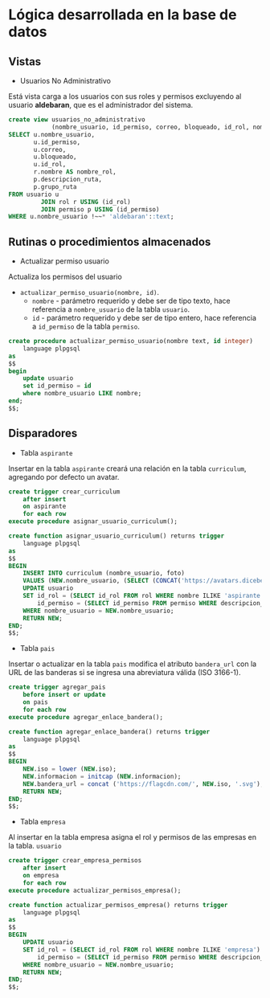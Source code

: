 # Lógica desarrollada en la base de datos

## Vistas

* Usuarios No Administrativo

Está vista carga a los usuarios con sus roles y permisos excluyendo al usuario **aldebaran**, que es el administrador del sistema.

```sql
create view usuarios_no_administrativo
            (nombre_usuario, id_permiso, correo, bloqueado, id_rol, nombre_rol, descripcion_ruta, grupo_ruta) as
SELECT u.nombre_usuario,
       u.id_permiso,
       u.correo,
       u.bloqueado,
       u.id_rol,
       r.nombre AS nombre_rol,
       p.descripcion_ruta,
       p.grupo_ruta
FROM usuario u
         JOIN rol r USING (id_rol)
         JOIN permiso p USING (id_permiso)
WHERE u.nombre_usuario !~~* 'aldebaran'::text;
```

## Rutinas o procedimientos almacenados

* Actualizar permiso usuario

Actualiza los permisos del usuario

- `actualizar_permiso_usuario(nombre, id)`.
   - `nombre` - parámetro requerido y debe ser de tipo texto, hace referencia a `nombre_usuario` de la tabla `usuario`.
   - `id` - parámetro requerido y debe ser de tipo entero, hace referencia a `id_permiso` de la tabla `permiso`.


```sql
create procedure actualizar_permiso_usuario(nombre text, id integer)
    language plpgsql
as
$$
begin
    update usuario
    set id_permiso = id
    where nombre_usuario LIKE nombre;
end;
$$;
```


## Disparadores

* Tabla `aspirante`

Insertar en la tabla `aspirante` creará una relación en la tabla `curriculum`, agregando por defecto un avatar.

```sql
create trigger crear_curriculum
    after insert
    on aspirante
    for each row
execute procedure asignar_usuario_curriculum();
```

```sql
create function asignar_usuario_curriculum() returns trigger
    language plpgsql
as
$$
BEGIN
    INSERT INTO curriculum (nombre_usuario, foto)
    VALUES (NEW.nombre_usuario, (SELECT (CONCAT('https://avatars.dicebear.com/api/human/', (SELECT md5(random()::text) || '.svg')))));
    UPDATE usuario 
    SET id_rol = (SELECT id_rol FROM rol WHERE nombre ILIKE 'aspirante') ,
        id_permiso = (SELECT id_permiso FROM permiso WHERE descripcion_ruta ILIKE 'rutas base aspirante.')
    WHERE nombre_usuario = NEW.nombre_usuario;
    RETURN NEW;
END;
$$;
```

* Tabla `pais`

Insertar o actualizar en la tabla `pais` modifica el atributo `bandera_url` con la URL de las banderas si se ingresa una abreviatura válida (ISO 3166-1).

```sql
create trigger agregar_pais
    before insert or update
    on pais
    for each row
execute procedure agregar_enlace_bandera();
```

```sql
create function agregar_enlace_bandera() returns trigger
    language plpgsql
as
$$
BEGIN
    NEW.iso = lower (NEW.iso);
    NEW.informacion = initcap (NEW.informacion);
    NEW.bandera_url = concat ('https://flagcdn.com/', NEW.iso, '.svg');
    RETURN NEW;
END;
$$;
```

* Tabla `empresa`

Al insertar en la tabla empresa asigna el rol y permisos de las empresas en la tabla. `usuario`

```sql
create trigger crear_empresa_permisos
    after insert
    on empresa
    for each row
execute procedure actualizar_permisos_empresa();
```

```sql
create function actualizar_permisos_empresa() returns trigger
    language plpgsql
as
$$
BEGIN
    UPDATE usuario
    SET id_rol = (SELECT id_rol FROM rol WHERE nombre ILIKE 'empresa') ,
        id_permiso = (SELECT id_permiso FROM permiso WHERE descripcion_ruta ILIKE 'rutas base empresa.')
    WHERE nombre_usuario = NEW.nombre_usuario;
    RETURN NEW;
END;
$$;
```
